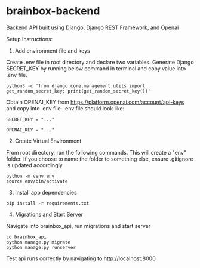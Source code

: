# brainbox-backend 

Backend API built using Django, Django REST Framework, and Openai

Setup Instructions:

1. Add environment file and keys

Create .env file in root directory and declare two variables. Generate Django SECRET_KEY by running below command in terminal and copy value into .env file.

```
python3 -c 'from django.core.management.utils import get_random_secret_key; print(get_random_secret_key())'
```
Obtain OPENAI_KEY from https://platform.openai.com/account/api-keys and copy into .env file. .env file should look like:

```
SECRET_KEY = "..."

OPENAI_KEY = "..."
```

2. Create Virtual Environment

From root directory, run the following commands. This will create a "env" folder. If you choose to name the folder to something else, ensure .gitignore is updated accordingly

```
python -m venv env
source env/bin/activate
```

3. Install app dependencies

```
pip install -r requirements.txt
```

4. Migrations and Start Server
 
Navigate into brainbox_api, run migrations and start server

```
cd brainbox_api
python manage.py migrate
python manage.py runserver
```

Test api runs correctly by navigating to http://localhost:8000

